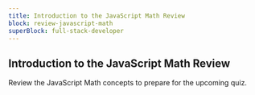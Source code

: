 ```yaml
---
title: Introduction to the JavaScript Math Review
block: review-javascript-math
superBlock: full-stack-developer
---
```


## Introduction to the JavaScript Math Review

Review the JavaScript Math concepts to prepare for the upcoming quiz.
